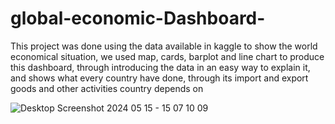 # global-economic-Dashboard-
This project was done using the data available in kaggle to show the world economical situation, we used map, cards, barplot and line chart to produce this dashboard, through introducing the data in an easy way to explain it, and shows what every country have done, through its import and export goods and other activities country depends on 

![Desktop Screenshot 2024 05 15 - 15 07 10 09](https://github.com/abdelrahmanda/global-economic-Dashboard-/assets/144565933/e755337e-9ee0-418d-b2e8-23db392b4ed4)
